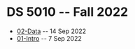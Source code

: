 # DS 5010 -- Fall 2022

* [02-Data](02-Data.md) -- 14 Sep 2022
* [01-Intro](01-Intro.md) -- 7 Sep 2022
